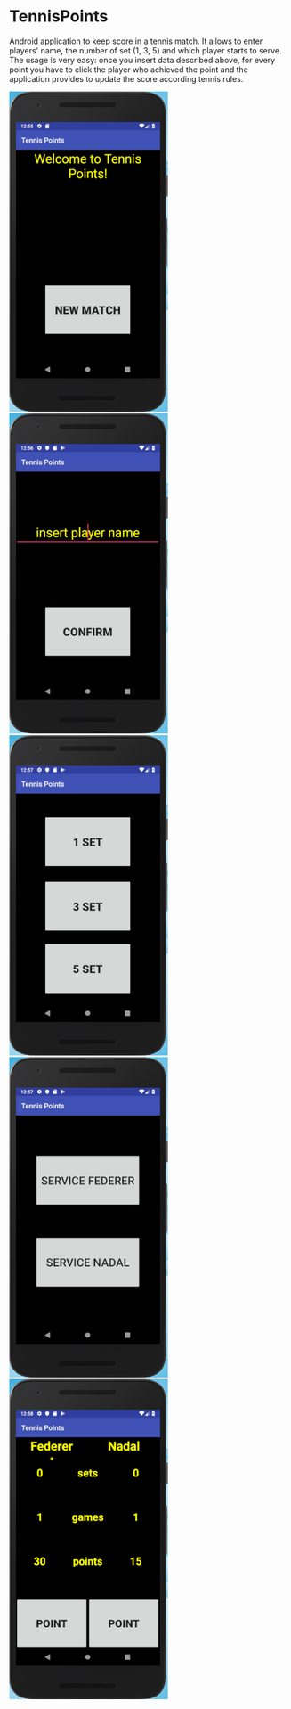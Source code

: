 # TennisPoints

Android application to keep score in a tennis match.
It allows to enter players' name, the number of set (1, 3, 5) and which player starts to serve.
The usage is very easy: once you insert data described above, for every point you have to click the player who achieved the point and the application provides to update the score according tennis rules.


![alt text](https://github.com/gvnnbrtln/TennisPoints/blob/master/media/new_match.PNG)
![alt text](https://github.com/gvnnbrtln/TennisPoints/blob/master/media/player.PNG)
![alt text](https://github.com/gvnnbrtln/TennisPoints/blob/master/media/set.PNG)
![alt text](https://github.com/gvnnbrtln/TennisPoints/blob/master/media/serve.PNG)
![alt text](https://github.com/gvnnbrtln/TennisPoints/blob/master/media/points.PNG)

